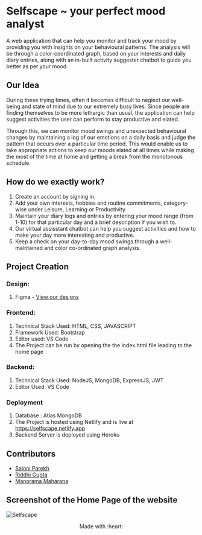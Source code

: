 # Selfscape ~ your perfect mood analyst

A web application that can help you monitor and track your mood by providing you with insights on your behavioural patterns. The analysis will be through a color-coordinated graph, based on your interests and daily diary entries, along with an in-built activity suggester chatbot to guide you better as per your mood.

## Our Idea

During these trying times, often it becomes difficult to neglect our well-being and state of mind due to our extremely busy lives. Since people are finding themselves to be more lethargic than usual, the application can help suggest activities the user can perform to stay productive and elated. 

Through this, we can monitor mood swings and unexpected behavioural changes by maintaining a log of our emotions on a daily basis and judge the pattern that occurs over a particular time period. This would enable us to take appropriate actions to keep our moods elated at all times while making the most of the time at home and getting a break from the monotonous schedule.

## How do we exactly work?

1. Create an account by signing in.
2. Add your own interests, hobbies and routine commitments, category-wise under Leisure, Learning or Productivity.
3. Maintain your diary logs and entries by entering your mood range (from 1-10) for that particular day and a brief description if you wish to.
4. Our virtual assisstant chatbot can help you suggest activities and how to make your day more interesting and productive.
5. Keep a check on your day-to-day mood swings through a well-maintained and color co-ordinated graph analysis.

## Project Creation

### Design:

1. Figma - [View our designs](https://www.figma.com/file/5Gs5DD5aMWGsZZxfiEmj16/Selfscape?node-id=0%3A1)

### Frontend:

1. Technical Stack Used: HTML, CSS, JAVASCRIPT
2. Framework Used: Bootstrap
3. Editor used: VS Code
4. The Project can be run by opening the the index.html file leading to the home page

### Backend: 

1. Technical Stack Used: NodeJS, MongoDB, ExpressJS, JWT
2. Editor Used: VS Code

### Deployment

1. Database : Atlas MongoDB
2. The Project is hosted using Netlify and is live at https://selfscape.netlify.app
3. Backend Server is deployed using Heroku

## Contributors

* [Saloni Parekh](http://github.com/saloni0104)
* [Riddhi Gupta](http://github.com/RiddhiGupta5)
* [Manorama Maharana](http://github.com/Manorama09)

## Screenshot of the Home Page of the website

![Selfscape](https://github.com/[saloni0104]/[Selfscape-mood_analyst]/blob/[master]/images/HomePage.png?raw=true)

<p align="center">
	Made with :heart:
</p>

